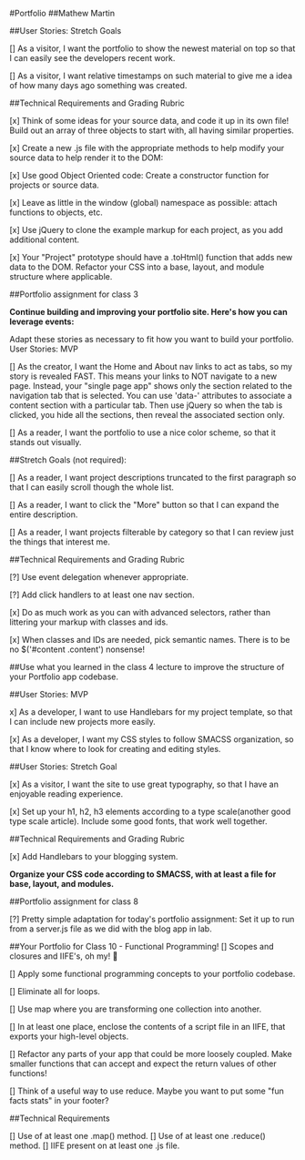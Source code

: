 #Portfolio
##Mathew Martin

##User Stories: Stretch Goals


  []  As a visitor, I want the portfolio to show the newest material on top so that I can easily see the developers recent work.

  []  As a visitor, I want relative timestamps on such material to give me a idea of how many days ago something was created.

##Technical Requirements and Grading Rubric

  [x]  Think of some ideas for your source data, and code it up in its own file! Build out an array of three objects to start with, all having similar properties.

  [x]  Create a new .js file with the appropriate methods to help modify your source data to help render it to the DOM:

  [x]  Use good Object Oriented code: Create a constructor function for projects or source data.

  [x]  Leave as little in the window (global) namespace as possible: attach functions to objects, etc.

  [x]  Use jQuery to clone the example markup for each project, as you add additional content.

  [x]  Your "Project" prototype should have a .toHtml() function that adds new data to the DOM.
  Refactor your CSS into a base, layout, and module structure where applicable.

##Portfolio assignment for class 3

**Continue building and improving your portfolio site. Here's how you can leverage events:**

Adapt these stories as necessary to fit how you want to build your portfolio.
User Stories: MVP

  []  As the creator, I want the Home and About nav links to act   as tabs, so my story is revealed FAST. This means your links to NOT navigate to a new page. Instead, your "single page app" shows only the section related to the navigation tab that is selected. You can use 'data-' attributes to associate a content section with a particular tab. Then use jQuery so when the tab is clicked, you hide all the sections, then reveal the associated section only.

  [] As a reader, I want the portfolio to use a nice color scheme, so that it stands out visually.

##Stretch Goals (not required):

  []  As a reader, I want project descriptions truncated to the first paragraph so that I can easily scroll though the whole list.

  []  As a reader, I want to click the "More" button so that I can expand the entire description.

  []  As a reader, I want projects filterable by category so that I can review just the things that interest me.

##Technical Requirements and Grading Rubric

  [?]  Use event delegation whenever appropriate.

  [?]  Add click handlers to at least one nav section.

  [x]  Do as much work as you can with advanced selectors, rather than littering your markup with classes and ids.

  [x] When classes and IDs are needed, pick semantic names. There is to be no $('#content .content') nonsense!

##Use what you learned in the class 4 lecture to improve the structure of your Portfolio app codebase.

##User Stories: MVP

  x]  As a developer, I want to use Handlebars for my project template, so that I can include new projects more easily.

  [x]  As a developer, I want my CSS styles to follow SMACSS organization, so that I know where to look for creating and editing styles.

##User Stories: Stretch Goal

  [x]  As a visitor, I want the site to use great typography, so that I have an enjoyable reading experience.

  [x]  Set up your h1, h2, h3 elements according to a type scale(another good type scale article).
    Include some good fonts, that work well together.

##Technical Requirements and Grading Rubric

  [x]  Add Handlebars to your blogging system.

**Organize your CSS code according to SMACSS, with at least a file for base, layout, and modules.**

##Portfolio assignment for class 8

  [?] Pretty simple adaptation for today's portfolio assignment: Set it up to run from a server.js file as we did with the blog app in lab.

##Your Portfolio for Class 10 - Functional Programming!
  [] Scopes and closures and IIFE's, oh my! :grimacing:

  [] Apply some functional programming concepts to your portfolio codebase.

  [] Eliminate all for loops.

  [] Use map where you are transforming one collection into another.

  [] In at least one place, enclose the contents of a script file in an IIFE, that exports your high-level objects.

  [] Refactor any parts of your app that could be more loosely coupled. Make smaller functions that can accept and expect the return values of other functions!

  [] Think of a useful way to use reduce. Maybe you want to put some "fun facts stats" in your footer?

##Technical Requirements

  [] Use of at least one .map() method.
  [] Use of at least one .reduce() method.
  [] IIFE present on at least one .js file.
